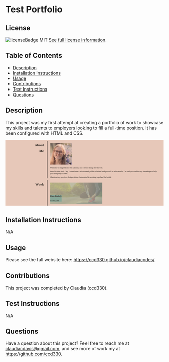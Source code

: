 # Test Portfolio

  
  ## License
  ![licenseBadge](https://img.shields.io/badge/License-MIT-blue.svg)
  MIT
  [See full license information](https://opensource.org/licenses/MIT).
  

  ## Table of Contents
  * [Description](#description)
  * [Installation Instructions](#installation-instructions)
  * [Usage](#usage)
  * [Contributions](#contributions)
  * [Test Instructions](#test-instructions)
  * [Questions](#questions)

  ## Description
  This project was my first attempt at creating a portfolio of work to showcase my skills and talents to employers looking to fill a full-time position. It has been configured with HTML and CSS.
  
<img src="https://github.com/ccd330/claudiacodes/blob/main/assets/images/Screen%20Shot%202021-12-30%20at%205.31.19%20PM.png?raw=true" />

  ## Installation Instructions
  N/A

  ## Usage
  Please see the full website here: https://ccd330.github.io/claudiacodes/

  ## Contributions
  This project was completed by Claudia (ccd330).

  ## Test Instructions
  N/A

  ## Questions
  Have a question about this project? Feel free to reach me at claudiacdavis@gmail.com, and see more of work my at https://github.com/ccd330.
